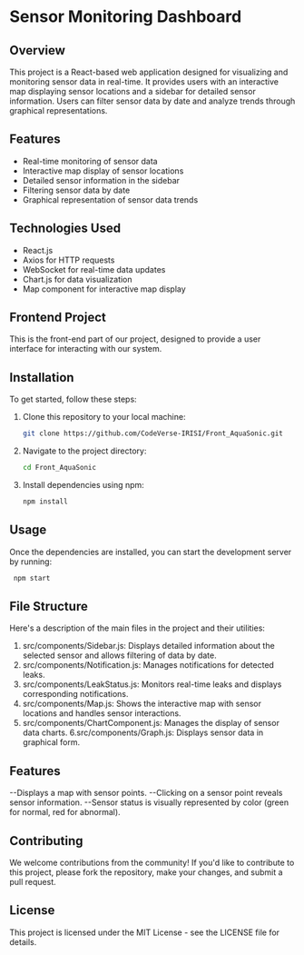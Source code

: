 # Sensor Monitoring Dashboard

## Overview
This project is a React-based web application designed for visualizing and monitoring sensor data in real-time. It provides users with an interactive map displaying sensor locations and a sidebar for detailed sensor information. Users can filter sensor data by date and analyze trends through graphical representations.

## Features
- Real-time monitoring of sensor data
- Interactive map display of sensor locations
- Detailed sensor information in the sidebar
- Filtering sensor data by date
- Graphical representation of sensor data trends

## Technologies Used
- React.js
- Axios for HTTP requests
- WebSocket for real-time data updates
- Chart.js for data visualization
- Map component for interactive map display

## Frontend Project
This is the front-end part of our project, designed to provide a user interface for interacting with our system.

## Installation
To get started, follow these steps:
1. Clone this repository to your local machine:
    ```sh
    git clone https://github.com/CodeVerse-IRISI/Front_AquaSonic.git
    ```
2. Navigate to the project directory:
    ```sh
    cd Front_AquaSonic
    ```
3. Install dependencies using npm:
    ```sh
    npm install
    ```

## Usage
Once the dependencies are installed, you can start the development server by running:
```sh
 npm start
 ```
## File Structure
Here's a description of the main files in the project and their utilities:

1. src/components/Sidebar.js: Displays detailed information about the selected sensor and allows filtering of data by date.
2. src/components/Notification.js: Manages notifications for detected leaks.
3. src/components/LeakStatus.js: Monitors real-time leaks and displays corresponding notifications.
4. src/components/Map.js: Shows the interactive map with sensor locations and handles sensor interactions.
5. src/components/ChartComponent.js: Manages the display of sensor data charts.
6.src/components/Graph.js: Displays sensor data in graphical form.

## Features
--Displays a map with sensor points.
--Clicking on a sensor point reveals sensor information.
--Sensor status is visually represented by color (green for normal, red for abnormal).

## Contributing
We welcome contributions from the community! If you'd like to contribute to this project, please fork the repository, make your changes, and submit a pull request.

## License
This project is licensed under the MIT License - see the LICENSE file for details.
